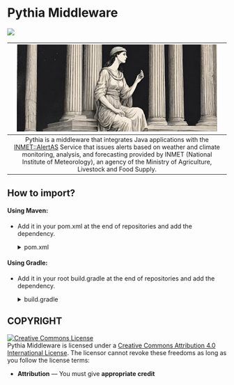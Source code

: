 
# Pythia Middleware
[![](https://jitpack.io/v/chon-group/Pythia.svg)](https://jitpack.io/#chon-group/Pythia)

|![](src/main/resources/pythia.png)|
|:-:|
|Pythia is a middleware that integrates Java applications with the [INMET::AlertAS](https://alertas2.inmet.gov.br/) Service that issues alerts based on weather and climate monitoring, analysis, and forecasting provided by INMET (National Institute of Meteorology), an agency of the Ministry of Agriculture, Livestock and Food Supply.|



## How to import?

#### Using Maven:
  - Add it in your pom.xml at the end of repositories and add the dependency.
    <details>
    <summary>pom.xml</summary>

    ```xml
    <repositories>
      <repository>
        <id>jitpack.io</id>
          <url>https://jitpack.io</url>
      </repository>
    </repositories>

    <dependencies>
      <dependency>
        <groupId>com.github.chon-group</groupId>
        <artifactId>Pythia</artifactId>
        <version>1.1.0</version>
      </dependency>
    </dependencies>
    ```
    </details>

#### Using Gradle:
  - Add it in your root build.gradle at the end of repositories and add the dependency.
    <details>
    <summary>build.gradle</summary>

    ```xml
    allprojects {
      repositories {
        ...
        maven { url 'https://jitpack.io' }
      }
    }

    dependencies {
      implementation 'com.github.chon-group:Pythia:1.1.0'
    }

    ```
    </details>

## COPYRIGHT
<a rel="license" href="http://creativecommons.org/licenses/by/4.0/"><img alt="Creative Commons License" style="border-width:0" src="https://i.creativecommons.org/l/by/4.0/88x31.png" /></a><br />Pythia Middleware is licensed under a <a rel="license" href="http://creativecommons.org/licenses/by/4.0/">Creative Commons Attribution 4.0 International License</a>. The licensor cannot revoke these freedoms as long as you follow the license terms:

* __Attribution__ — You must give __appropriate credit__ 
